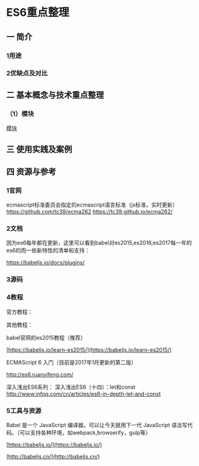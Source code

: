 # ES6重点整理

## 一 简介

### 1用途

### 2优缺点及对比

## 二 基本概念与技术重点整理

### （1）模块

[模块](/qian-duan-ji-zhu-xue-xi-zong-jie-zheng-li/javascript/es6zhong-dian/mo-kuai.md)

###

## 三 使用实践及案例

## 

## 四 资源与参考

### 1官网
ecmascript标准委员会指定的ecmascript语言标准（js标准，实时更新）
https://github.com/tc39/ecma262
https://tc39.github.io/ecma262/

### 2文档

因为es6每年都在更新，这里可以看到babel对es2015,es2016,es2017每一年的es6的而一些新特性的清单和支持：

https://babeljs.io/docs/plugins/

### 3源码

### 4教程

官方教程：

其他教程：

babel官网的es2015教程（推荐）

[https://babeljs.io/learn-es2015/](https://babeljs.io/learn-es2015/)

ECMAScript 6 入门（目前是2017年1月更新的第二版）
http://es6.ruanyifeng.com/

深入浅出ES6系列：
深入浅出ES6（十四）：let和const
http://www.infoq.com/cn/articles/es6-in-depth-let-and-const



### 5工具与资源

Babel 是一个 JavaScript 编译器。可以让今天就用下一代 JavaScript 语法写代码。（可以支持各种环境，如webpack,browserify，gulp等）

[https://babeljs.io/](https://babeljs.io/)

[http://babeljs.cn/](http://babeljs.cn/)

